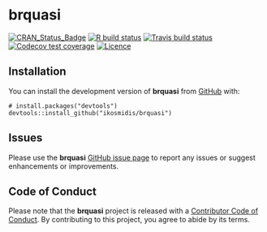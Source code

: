 <!-- README.md is generated from README.Rmd. Please edit that file -->

**brquasi**
===========

<!-- badges: start -->

[![CRAN\_Status\_Badge](http://www.r-pkg.org/badges/version/GoldenCheetahOpenData)](https://cran.r-project.org/package=brquasi)
[![R build
status](https://github.com/ikosmidis/brquasi/workflows/R-CMD-check/badge.svg)](https://github.com/ikosmidis/brquasi/actions)
[![Travis build
status](https://travis-ci.com/ikosmidis/brquasi.svg?branch=master)](https://travis-ci.com/ikosmidis/brquasi)
[![Codecov test
coverage](https://codecov.io/gh/ikosmidis/brquasi/branch/master/graph/badge.svg)](https://codecov.io/gh/ikosmidis/brquasi?branch=master)
[![Licence](https://img.shields.io/badge/licence-GPL--3-blue.svg)](https://www.gnu.org/licenses/gpl-3.0.en.html)
<!-- badges: end -->

Installation
------------

You can install the development version of **brquasi** from
[GitHub](https://github.com/) with:

    # install.packages("devtools")
    devtools::install_github("ikosmidis/brquasi")

Issues
------

Please use the **brquasi** [GitHub issue
page](https://github.com/ikosmidis/brquasi/issues) to report any issues
or suggest enhancements or improvements.

Code of Conduct
---------------

Please note that the **brquasi** project is released with a [Contributor
Code of
Conduct](https://contributor-covenant.org/version/2/0/CODE_OF_CONDUCT.html).
By contributing to this project, you agree to abide by its terms.
